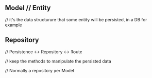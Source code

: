 ## Model // Entity

// it's the data structurure that some entity will be persisted, in a DB for example

## Repository

// Persistence <-> Repository <-> Route

// keep the methods to manipulate the persisted data

// Normally a repository per Model
